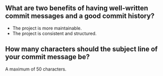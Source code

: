 ## What are two benefits of having well-written commit messages and a good commit history?

- The project is more maintainable.
- The project is consistent and structured.

## How many characters should the subject line of your commit message be?

A maximum of 50 characters.
